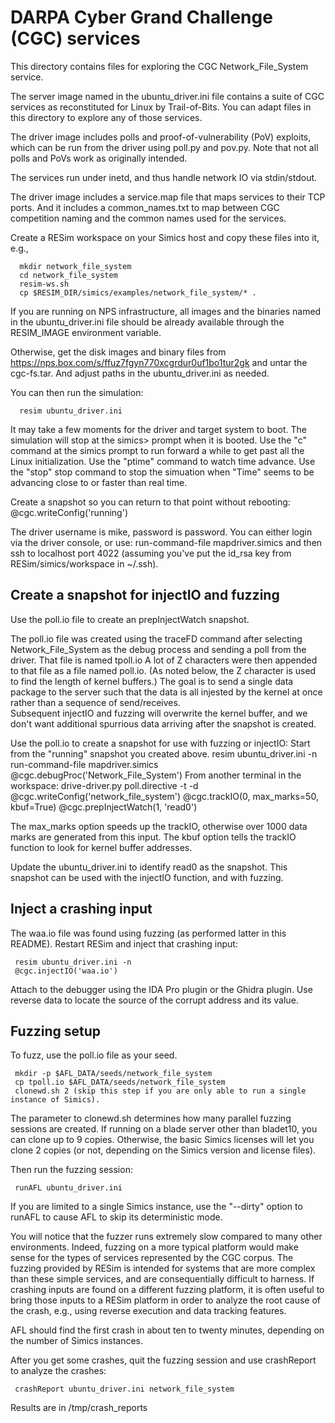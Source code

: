 # DARPA Cyber Grand Challenge (CGC) services

This directory contains files for exploring the CGC Network\_File\_System
service.  

The server image named in the ubuntu\_driver.ini file contains
a suite of CGC services as reconstituted for Linux by Trail-of-Bits.  You can
adapt files in this directory to explore any of those services.

The driver image includes polls and proof-of-vulnerability (PoV) exploits, which can
be run from the driver using poll.py and pov.py.  Note that not all
polls and PoVs work as originally intended.  

The services run under inetd, and thus handle network IO via stdin/stdout.

The driver image includes a service.map file that maps services to their TCP ports.
And it includes a common\_names.txt to map between CGC competition naming and 
the common names used for the services.

Create a RESim workspace on your Simics host and copy these files into it, e.g.,

      mkdir network_file_system
      cd network_file_system
      resim-ws.sh
      cp $RESIM_DIR/simics/examples/network_file_system/* . 
   
If you are running on NPS infrastructure, all images and the binaries named in the
ubuntu\_driver.ini file should be already available through the RESIM\_IMAGE
environment variable.

Otherwise, get the disk images and binary files from 
    https://nps.box.com/s/ffuz7fgyn770xcgrdur0uf1bo1tur2gk
and untar the cgc-fs.tar.
And adjust paths in the ubuntu\_driver.ini as needed.

You can then run the simulation:

      resim ubuntu_driver.ini

It may take a few moments for the driver and target system to boot.
The simulation will stop at the simics> prompt when it is booted.
Use the "c" command at the simics prompt to run forward a while to get
past all the Linux initialization.  Use the "ptime" command to watch time
advance.  Use the "stop" stop command to stop the simuation when "Time"
seems to be advancing close to or faster than real time.

Create a snapshot so you can return to that point without rebooting:
    @cgc.writeConfig('running')

The driver username is mike, password is password.
You can either login via the driver console, or use:
       run-command-file mapdriver.simics
and then ssh to localhost port 4022 (assuming you've put the id\_rsa key 
from RESim/simics/workspace in ~/.ssh).

## Create a snapshot for injectIO and fuzzing
Use the poll.io file to create an prepInjectWatch snapshot.

The poll.io file was created using the traceFD command after selecting 
Network\_File\_System as the debug process and sending a poll from the driver.
That file is named tpoll.io
A lot of Z characters were then appended to that file as a file named 
poll.io.  (As noted below, the Z character is used to find the length of kernel buffers.)
The goal is to send a single data package to the server such that the data
is all injested by the kernel at once rather than a sequence of send/receives.  
Subsequent injectIO and fuzzing will overwrite the kernel buffer, and we don't 
want additional spurrious data arriving after the snapshot is created.

Use the poll.io to create a snapshot for use with fuzzing or injectIO:
    Start from the "running" snapshot you created above.
    resim ubuntu_driver.ini -n
    run-command-file mapdriver.simics
    @cgc.debugProc('Network_File_System')
    From another terminal in the workspace:
      drive-driver.py poll.directive -t -d
    @cgc.writeConfig('network_file_system')
    @cgc.trackIO(0, max_marks=50, kbuf=True)
    @cgc.prepInjectWatch(1, 'read0')

The max\_marks option speeds up the trackIO, otherwise over 1000 data marks are generated from this input.
The kbuf option tells the trackIO function to look for kernel buffer addresses.

Update the ubuntu\_driver.ini to identify read0 as the snapshot.
This snapshot can be used with the injectIO function, and with fuzzing.

## Inject a crashing input
The waa.io file was found using fuzzing (as performed latter in this README).
Restart RESim and inject that crashing input:

     resim ubuntu_driver.ini -n
     @cgc.injectIO('waa.io')
   
Attach to the debugger using the IDA Pro plugin or the Ghidra plugin.
Use reverse data to locate the source of the corrupt address and its value.

## Fuzzing setup
To fuzz, use the poll.io file as your seed.

     mkdir -p $AFL_DATA/seeds/network_file_system
     cp tpoll.io $AFL_DATA/seeds/network_file_system
     clonewd.sh 2 (skip this step if you are only able to run a single instance of Simics).
   
The parameter to clonewd.sh determines how many parallel fuzzing sessions are created.
If running on a blade server other than bladet10, you can clone up to 9 copies.
Otherwise, the basic Simics licenses will let you clone 2 copies (or not, depending on the
Simics version and license files).

Then run the fuzzing session:

     runAFL ubuntu_driver.ini

If you are limited to a single Simics instance, use the "--dirty" option to runAFL
to cause AFL to skip its deterministic mode.

You will notice that the fuzzer runs extremely slow compared to many other environments.
Indeed, fuzzing on a more typical platform would make sense for the types of services 
represented by the CGC corpus.  The fuzzing provided by RESim is intended for systems that
are more complex than these simple services, and are consequentially difficult to harness.
If crashing inputs are found on a different fuzzing platform, it is often useful to bring
those inputs to a RESim platform in order to analyze the root cause of the crash,
e.g., using reverse execution and data tracking features.

AFL should find the first crash in about ten to twenty minutes, depending on the
number of Simics instances.
 
After you get some crashes, quit the fuzzing session and use crashReport to
analyze the crashes:

     crashReport ubuntu_driver.ini network_file_system

Results are in /tmp/crash\_reports
